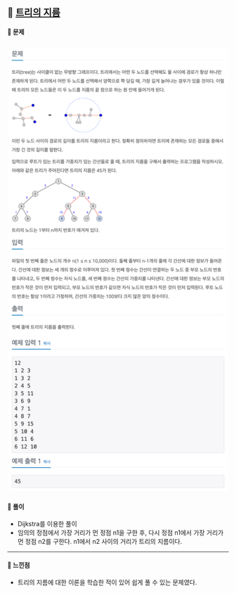 ## 📖 [트리의 지름](https://www.acmicpc.net/problem/1967)
#### 📍 문제
![img](./assets/1967_트리의지름.png)
---
#### 📍 풀이
- Dijkstra를 이용한 풀이
- 임의의 정점에서 가장 거리가 먼 정점 n1을 구한 후, 다시 정점 n1에서 가장 거리가 먼 정점 n2를 구한다. n1에서 n2 사이의 거리가 트리의 지름이다.
---
#### 📍 느낀점
- 트리의 지름에 대한 이론을 학습한 적이 있어 쉽게 풀 수 있는 문제였다.